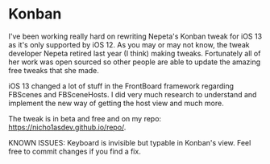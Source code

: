 # Konban
I've been working really hard on rewriting Nepeta's Konban tweak for iOS 13 as it's only supported by iOS 12. As you may or may not know, the tweak developer Nepeta retired last year (I think) making tweaks. Fortunately all of her work was open sourced so other people are able to update the amazing free tweaks that she made.

iOS 13 changed a lot of stuff in the FrontBoard framework regarding FBScenes and FBSceneHosts. I did very much research to understand and implement the new way of getting the host view and much more.

The tweak is in beta and free and on my repo: https://nicho1asdev.github.io/repo/.

KNOWN ISSUES: Keyboard is invisible but typable in Konban's view. Feel free to commit changes if you find a fix.
